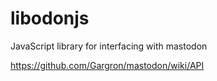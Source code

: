 # libodonjs
JavaScript library for interfacing with mastodon

https://github.com/Gargron/mastodon/wiki/API
